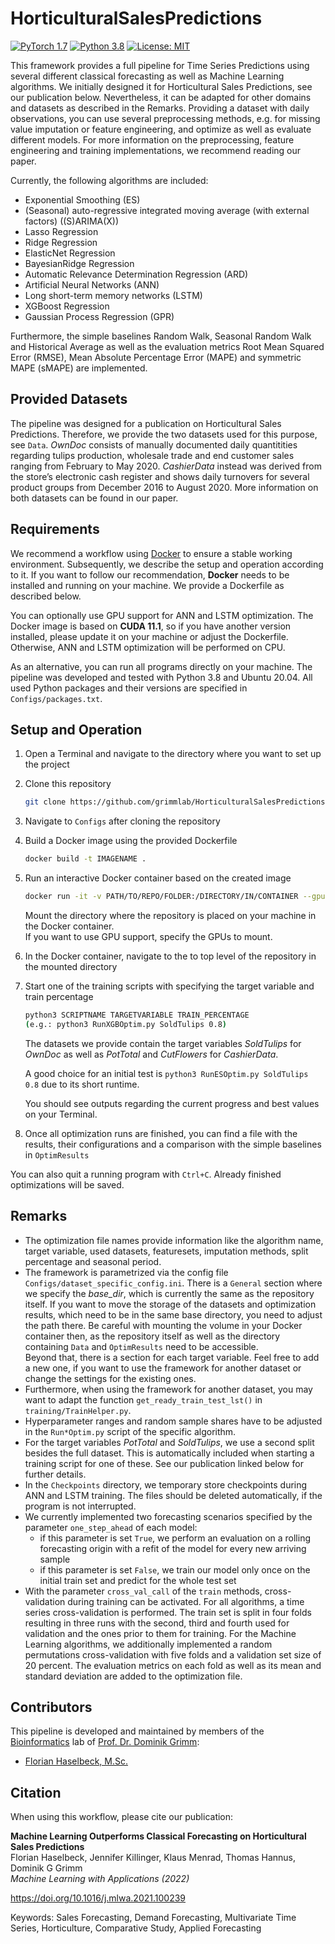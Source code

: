# HorticulturalSalesPredictions

[![PyTorch 1.7](https://img.shields.io/badge/PyTorch-1.7-FF6F00?logo=pytorch)](https://github.com/pytorch/pytorch/releases/tag/v1.7.0)
[![Python 3.8](https://img.shields.io/badge/Python-3.8-3776AB)](https://www.python.org/downloads/release/python-388/)
[![License: MIT](https://img.shields.io/badge/License-MIT-yellow.svg)](https://opensource.org/licenses/MIT)

This framework provides a full pipeline for Time Series Predictions using several different classical forecasting as well as Machine Learning algorithms.
We initially designed it for Horticultural Sales Predictions, see our publication below. Nevertheless, it can be adapted for other domains and datasets as described in the Remarks.
Providing a dataset with daily observations, you can use several preprocessing methods, e.g. for missing value imputation or feature engineering, and optimize as well as evaluate different models.
For more information on the preprocessing, feature engineering and training implementations, we recommend reading our paper.

Currently, the following algorithms are included:
- Exponential Smoothing (ES)
- (Seasonal) auto-regressive integrated moving average (with external factors) ((S)ARIMA(X))
- Lasso Regression
- Ridge Regression
- ElasticNet Regression
- BayesianRidge Regression
- Automatic Relevance Determination Regression (ARD)
- Artificial Neural Networks (ANN)
- Long short-term memory networks (LSTM)
- XGBoost Regression
- Gaussian Process Regression (GPR)

Furthermore, the simple baselines Random Walk, Seasonal Random Walk and Historical Average as well as the evaluation metrics Root Mean Squared Error (RMSE), Mean Absolute Percentage Error (MAPE) and symmetric MAPE (sMAPE) are implemented.

## Provided Datasets
The pipeline was designed for a publication on Horticultural Sales Predictions. Therefore, we provide the two datasets used for this purpose, see `Data`.
*OwnDoc* consists of manually documented daily quantitities regarding tulips production, wholesale trade and end customer sales ranging from February to May 2020.
*CashierData* instead was derived from the store’s electronic cash register and shows daily turnovers for several product groups from December 2016 to August 2020.
More information on both datasets can be found in our paper. 

## Requirements
We recommend a workflow using [Docker](https://www.docker.com/) to ensure a stable working environment.
Subsequently, we describe the setup and operation according to it. 
If you want to follow our recommendation, **Docker** needs to be installed and running on your machine. We provide a Dockerfile as described below.

You can optionally use GPU support for ANN and LSTM optimization. 
The Docker image is based on **CUDA 11.1**, so if you have another version installed, please update it on your machine or adjust the Dockerfile.
Otherwise, ANN and LSTM optimization will be performed on CPU.

As an alternative, you can run all programs directly on your machine. 
The pipeline was developed and tested with Python 3.8 and Ubuntu 20.04.
All used Python packages and their versions are specified in `Configs/packages.txt`.

## Setup and Operation
1. Open a Terminal and navigate to the directory where you want to set up the project
2. Clone this repository
    ```bash
    git clone https://github.com/grimmlab/HorticulturalSalesPredictions.git
    ```
3. Navigate to `Configs` after cloning the repository
4. Build a Docker image using the provided Dockerfile
    ```bash
    docker build -t IMAGENAME .
    ```
5. Run an interactive Docker container based on the created image
    ```bash
    docker run -it -v PATH/TO/REPO/FOLDER:/DIRECTORY/IN/CONTAINER --gpus=all --name CONTAINERNAME IMAGENAME
    ```
    Mount the directory where the repository is placed on your machine in the Docker container.  
    If you want to use GPU support, specify the GPUs to mount.
6. In the Docker container, navigate to the to top level of the repository in the mounted directory
7. Start one of the training scripts with specifying the target variable and train percentage
    ```bash
    python3 SCRIPTNAME TARGETVARIABLE TRAIN_PERCENTAGE
   (e.g.: python3 RunXGBOptim.py SoldTulips 0.8)
    ```
   The datasets we provide contain the target variables *SoldTulips* for *OwnDoc* as well as *PotTotal* and *CutFlowers* for *CashierData*.
   
   A good choice for an initial test is `python3 RunESOptim.py SoldTulips 0.8` due to its short runtime.
    
   You should see outputs regarding the current progress and best values on your Terminal. 
8. Once all optimization runs are finished, you can find a file with the results, their configurations and a comparison with the simple baselines in `OptimResults`

You can also quit a running program with `Ctrl+C`. Already finished optimizations will be saved.

## Remarks
- The optimization file names provide information like the algorithm name, target variable, used datasets, featuresets, imputation methods, split percentage and seasonal period.
- The framework is parametrized via the config file `Configs/dataset_specific_config.ini`. 
There is a `General` section where we specify the *base_dir*, which is currently the same as the repository itself. 
If you want to move the storage of the datasets and optimization results, which need to be in the same base directory, you need to adjust the path there. 
Be careful with mounting the volume in your Docker container then, as the repository itself as well as the directory containing `Data` and `OptimResults` need to be accessible.  
Beyond that, there is a section for each target variable. Feel free to add a new one, if you want to use the framework for another dataset or change the settings for the existing ones.
- Furthermore, when using the framework for another dataset, you may want to adapt the function `get_ready_train_test_lst()` in `training/TrainHelper.py`.
- Hyperparameter ranges and random sample shares have to be adjusted in the `Run*Optim.py` script of the specific algorithm.
- For the target variables *PotTotal* and *SoldTulips*, we use a second split besides the full dataset. This is automatically included when starting a training script for one of these. See our publication linked below for further details.
- In the `Checkpoints` directory, we temporary store checkpoints during ANN and LSTM training. The files should be deleted automatically, if the program is not interrupted.
- We currently implemented two forecasting scenarios specified by the parameter `one_step_ahead` of each model: 
    - if this parameter is set `True`, we perform an evaluation on a rolling forecasting origin with a refit of the model for every new arriving sample
    - if this parameter is set `False`, we train our model only once on the initial train set and predict for the whole test set
- With the parameter `cross_val_call` of the `train` methods, cross-validation during training can be activated. For all algorithms, a time series cross-validation is performed. The train set is split in four folds resulting in three runs with the second, third and fourth used for validation and the ones prior to them for training. For the Machine Learning algorithms, we additionally implemented a random permutations cross-validation with five folds and a validation set size of 20 percent. 
The evaluation metrics on each fold as well as its mean and standard deviation are added to the optimization file.

## Contributors
This pipeline is developed and maintained by members of the [Bioinformatics](https://bit.cs.tum.de) lab of [Prof. Dr. Dominik Grimm](https://bit.cs.tum.de/team/dominik-grimm/):
- [Florian Haselbeck, M.Sc.](https://bit.cs.tum.de/team/florian-haselbeck/)

## Citation
When using this workflow, please cite our publication:

**Machine Learning Outperforms Classical Forecasting on Horticultural Sales Predictions**  
Florian Haselbeck, Jennifer Killinger, Klaus Menrad, Thomas Hannus, Dominik G Grimm  
*Machine Learning with Applications (2022)* 

https://doi.org/10.1016/j.mlwa.2021.100239

Keywords: Sales Forecasting, Demand Forecasting, Multivariate Time Series, Horticulture, Comparative Study, Applied Forecasting
